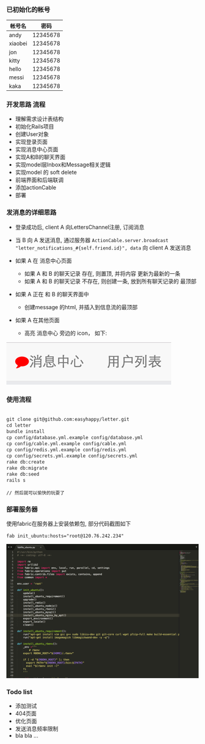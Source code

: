 ### 已初始化的帐号

| 帐号名| 密码|
| ------------- |:-------------:|
|andy   | 12345678
|xiaobei | 12345678
jon      | 12345678
kitty | 12345678
hello | 12345678
messi | 12345678
kaka  | 12345678

### 开发思路 流程

- 理解需求设计表结构
- 初始化Rails项目
- 创建User对象
- 实现登录页面
- 实现消息中心页面
- 实现A和B的聊天界面
- 实现model层Inbox和Message相关逻辑
- 实现model 的 soft delete
- 前端界面和后端联调
- 添加actionCable
- 部署

### 发消息的详细思路

- 登录成功后, client A 向LettersChannel注册, 订阅消息
- 当 B 向 A 发送消息, 通过服务器 `ActionCable.server.broadcast "letter_notifications_#{self.friend.id}", data` 向 client A 发送消息
- 如果 A 在 消息中心页面
  - 如果 A 和 B 的聊天记录 存在, 则置顶, 并将内容 更新为最新的一条
  - 如果 A 和 B 的聊天记录 不存在, 则创建一条, 放到所有聊天记录的 最顶部

- 如果 A 正在 和 B 的聊天界面中
  - 创建message 的html, 并插入到信息流的最顶部
- 如果 A 在其他页面
  - 高亮 消息中心 旁边的 icon， 如下: 

![](doc/new_message.png)


### 使用流程

```

git clone git@github.com:easyhappy/letter.git
cd letter
bundle install
cp config/database.yml.example config/database.yml
cp config/cable.yml.example config/cable.yml
cp config/redis.yml.example config/redis.yml
cp config/secrets.yml.example config/secrets.yml
rake db:create
rake db:migrate
rake db:seed
rails s

// 然后就可以愉快的玩耍了

```


### 部署服务器

使用fabric在服务器上安装依赖包, 部分代码截图如下

```
fab init_ubuntu:hosts="root@120.76.242.234"
```

![](doc/fabric_deploy.png)


### Todo list

- 添加测试
- 404页面
- 优化页面
- 发送消息频率限制
- bla bla ...
